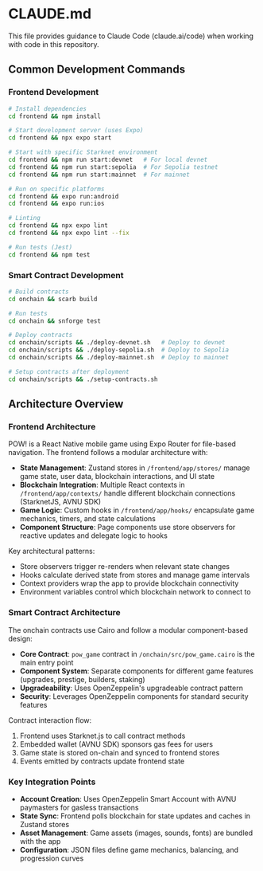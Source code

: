 # CLAUDE.md

This file provides guidance to Claude Code (claude.ai/code) when working with code in this repository.

## Common Development Commands

### Frontend Development
```bash
# Install dependencies
cd frontend && npm install

# Start development server (uses Expo)
cd frontend && npx expo start

# Start with specific Starknet environment
cd frontend && npm run start:devnet   # For local devnet
cd frontend && npm run start:sepolia  # For Sepolia testnet  
cd frontend && npm run start:mainnet  # For mainnet

# Run on specific platforms
cd frontend && expo run:android
cd frontend && expo run:ios

# Linting
cd frontend && npx expo lint
cd frontend && npx expo lint --fix

# Run tests (Jest)
cd frontend && npm test
```

### Smart Contract Development
```bash
# Build contracts
cd onchain && scarb build

# Run tests
cd onchain && snforge test

# Deploy contracts
cd onchain/scripts && ./deploy-devnet.sh   # Deploy to devnet
cd onchain/scripts && ./deploy-sepolia.sh  # Deploy to Sepolia
cd onchain/scripts && ./deploy-mainnet.sh  # Deploy to mainnet

# Setup contracts after deployment
cd onchain/scripts && ./setup-contracts.sh
```

## Architecture Overview

### Frontend Architecture
POW! is a React Native mobile game using Expo Router for file-based navigation. The frontend follows a modular architecture with:

- **State Management**: Zustand stores in `/frontend/app/stores/` manage game state, user data, blockchain interactions, and UI state
- **Blockchain Integration**: Multiple React contexts in `/frontend/app/contexts/` handle different blockchain connections (StarknetJS, AVNU SDK)
- **Game Logic**: Custom hooks in `/frontend/app/hooks/` encapsulate game mechanics, timers, and state calculations
- **Component Structure**: Page components use store observers for reactive updates and delegate logic to hooks

Key architectural patterns:
- Store observers trigger re-renders when relevant state changes
- Hooks calculate derived state from stores and manage game intervals
- Context providers wrap the app to provide blockchain connectivity
- Environment variables control which blockchain network to connect to

### Smart Contract Architecture
The onchain contracts use Cairo and follow a modular component-based design:

- **Core Contract**: `pow_game` contract in `/onchain/src/pow_game.cairo` is the main entry point
- **Component System**: Separate components for different game features (upgrades, prestige, builders, staking)
- **Upgradeability**: Uses OpenZeppelin's upgradeable contract pattern
- **Security**: Leverages OpenZeppelin components for standard security features

Contract interaction flow:
1. Frontend uses Starknet.js to call contract methods
2. Embedded wallet (AVNU SDK) sponsors gas fees for users
3. Game state is stored on-chain and synced to frontend stores
4. Events emitted by contracts update frontend state

### Key Integration Points
- **Account Creation**: Uses OpenZeppelin Smart Account with AVNU paymasters for gasless transactions
- **State Sync**: Frontend polls blockchain for state updates and caches in Zustand stores
- **Asset Management**: Game assets (images, sounds, fonts) are bundled with the app
- **Configuration**: JSON files define game mechanics, balancing, and progression curves